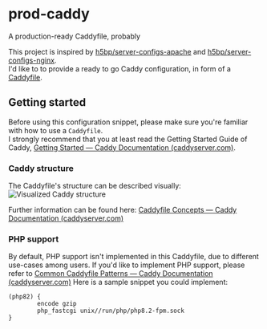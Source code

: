 # prod-caddy
A production-ready Caddyfile, probably

This project is inspired by [h5bp/server-configs-apache](https://github.com/h5bp/server-configs-apache) and [h5bp/server-configs-nginx](https://github.com/h5bp/server-configs-nginx).  
I'd like to to provide a ready to go Caddy configuration, in form of a [Caddyfile](https://caddyserver.com/docs/quick-starts/caddyfile).

## Getting started
Before using this configuration snippet, please make sure you're familiar with how to use a `Caddyfile`.  
I strongly recommend that you at least read the Getting Started Guide of Caddy, [Getting Started — Caddy Documentation (caddyserver.com)](https://caddyserver.com/docs/getting-started).

### Caddy structure
The Caddyfile's structure can be described visually:
![Visualized Caddy structure](https://caddyserver.com/resources/images/caddyfile-visual.png)

Further information can be found here: [Caddyfile Concepts — Caddy Documentation (caddyserver.com)](https://caddyserver.com/docs/caddyfile/concepts)

### PHP support
By default, PHP support isn't implemented in this Caddyfile, due to different use-cases among users.
If you'd like to implement PHP support, please refer to [Common Caddyfile Patterns — Caddy Documentation (caddyserver.com)](https://caddyserver.com/docs/caddyfile/patterns#php)
Here is a sample snippet you could implement:
```
(php82) {
        encode gzip
        php_fastcgi unix//run/php/php8.2-fpm.sock
}
```
